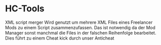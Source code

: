 # HC-Tools

XML script merger
Wird genutzt um mehrere XML Files eines Freelancer Mods zu einem Script zusammenzufassen.
Das ist notwendig da der Mod Manager sonst manchmal die Files in der falschen Reihenfolge bearbeitet.
Dies führt zu einem Cheat kick durch unser Anticheat
